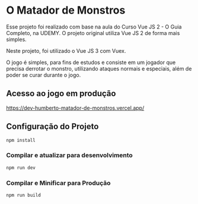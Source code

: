 # O Matador de Monstros

Esse projeto foi realizado com base na aula do Curso Vue JS 2 - O Guia Completo, na UDEMY. O projeto original utiliza Vue JS 2 de forma mais simples.

Neste projeto, foi utilizado o Vue JS 3 com Vuex.

O jogo é simples, para fins de estudos e consiste em um jogador que precisa derrotar o monstro, utilizando ataques normais e especiais, além de poder se curar durante o jogo.

## Acesso ao jogo em produção

https://dev-humberto-matador-de-monstros.vercel.app/

## Configuração do Projeto

```sh
npm install
```

### Compilar e atualizar para desenvolvimento

```sh
npm run dev
```

### Compilar e Minificar para Produção

```sh
npm run build
```